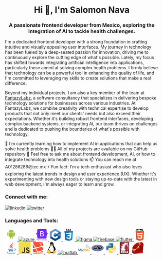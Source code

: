 <h1 align="center">Hi 👋, I'm Salomon Nava</h1> <h3 align="center">A passionate frontend developer from Mexico, exploring the integration of AI to tackle health challenges.</h3> <p align="left">I'm a dedicated frontend developer with a strong foundation in crafting intuitive and visually appealing user interfaces. My journey in technology has been fueled by a deep-seated passion for innovation, driving me to continuously explore the cutting edge of what's possible. Lately, my focus has shifted towards integrating artificial intelligence into applications, particularly those aimed at solving complex health problems. I firmly believe that technology can be a powerful tool in enhancing the quality of life, and I'm committed to leveraging my skills to create solutions that make a real difference.</p> <p align="left">Beyond my individual projects, I am also a key member of the team at <a href="https://www.fantazylabz.com/" target="_blank">FantazyLabz</a>, a software consultancy that specializes in delivering bespoke technology solutions for businesses across various industries. At FantazyLabz, we combine creativity with technical expertise to develop products that not only meet our clients' needs but also exceed their expectations. Whether it's building robust frontend interfaces, developing complex backend systems, or integrating AI, our team thrives on challenges and is dedicated to pushing the boundaries of what's possible with technology.</p>
🌱 I’m currently learning how to implement AI in applications that can help us solve health problems
👨‍💻 All of my projects are available on my GitHub repository
💬 Feel free to ask me about frontend development, AI, or how to integrate technology into health solutions
📫 You can reach me at A01286286@tec.mx
⚡ Fun fact: I'm a tech enthusiast who also loves exploring the latest trends in design and user experience (UX). Whether it's experimenting with new design tools or staying up-to-date with the latest in web development, I'm always eager to learn and grow.
<h3 align="left">Connect with me:</h3> <p align="left"> <a href="https://www.linkedin.com/in/salomonnava/" target="_blank"><img align="center" src="https://cdn.jsdelivr.net/npm/simple-icons@v3/icons/linkedin.svg" alt="linkedin" height="30" width="40" /></a> <a href="https://twitter.com/salomonnava" target="_blank"><img align="center" src="https://cdn.jsdelivr.net/npm/simple-icons@v3/icons/twitter.svg" alt="twitter" height="30" width="40" /></a> </p> <h3 align="left">Languages and Tools:</h3> <p align="left"> <a href="https://developer.android.com" target="_blank" rel="noreferrer"> <img src="https://raw.githubusercontent.com/devicons/devicon/master/icons/android/android-original-wordmark.svg" alt="android" width="40" height="40"/> </a> <a href="https://azure.microsoft.com/en-in/" target="_blank" rel="noreferrer"> <img src="https://www.vectorlogo.zone/logos/microsoft_azure/microsoft_azure-icon.svg" alt="azure" width="40" height="40"/> </a> <a href="https://getbootstrap.com" target="_blank" rel="noreferrer"> <img src="https://raw.githubusercontent.com/devicons/devicon/master/icons/bootstrap/bootstrap-plain-wordmark.svg" alt="bootstrap" width="40" height="40"/> </a> <a href="https://www.w3schools.com/cpp/" target="_blank" rel="noreferrer"> <img src="https://raw.githubusercontent.com/devicons/devicon/master/icons/cplusplus/cplusplus-original.svg" alt="cplusplus" width="40" height="40"/> </a> <a href="https://www.w3schools.com/css/" target="_blank" rel="noreferrer"> <img src="https://raw.githubusercontent.com/devicons/devicon/master/icons/css3/css3-original-wordmark.svg" alt="css3" width="40" height="40"/> </a> <a href="https://www.figma.com/" target="_blank" rel="noreferrer"> <img src="https://www.vectorlogo.zone/logos/figma/figma-icon.svg" alt="figma" width="40" height="40"/> </a> <a href="https://firebase.google.com/" target="_blank" rel="noreferrer"> <img src="https://www.vectorlogo.zone/logos/firebase/firebase-icon.svg" alt="firebase" width="40" height="40"/> </a> <a href="https://flutter.dev" target="_blank" rel="noreferrer"> <img src="https://www.vectorlogo.zone/logos/flutterio/flutterio-icon.svg" alt="flutter" width="40" height="40"/> </a> <a href="https://www.w3.org/html/" target="_blank" rel="noreferrer"> <img src="https://raw.githubusercontent.com/devicons/devicon/master/icons/html5/html5-original-wordmark.svg" alt="html5" width="40" height="40"/> </a> <a href="https://www.java.com" target="_blank" rel="noreferrer"> <img src="https://raw.githubusercontent.com/devicons/devicon/master/icons/java/java-original.svg" alt="java" width="40" height="40"/> </a> <a href="https://developer.mozilla.org/en-US/docs/Web/JavaScript" target="_blank" rel="noreferrer"> <img src="https://raw.githubusercontent.com/devicons/devicon/master/icons/javascript/javascript-original.svg" alt="javascript" width="40" height="40"/> </a> <a href="https://laravel.com/" target="_blank" rel="noreferrer"> <img src="https://raw.githubusercontent.com/devicons/devicon/master/icons/laravel/laravel-plain-wordmark.svg" alt="laravel" width="40" height="40"/> </a> <a href="https://www.linux.org/" target="_blank" rel="noreferrer"> <img src="https://raw.githubusercontent.com/devicons/devicon/master/icons/linux/linux-original.svg" alt="linux" width="40" height="40"/> </a> <a href="https://www.mathworks.com/" target="_blank" rel="noreferrer"> <img src="https://upload.wikimedia.org/wikipedia/commons/2/21/Matlab_Logo.png" alt="matlab" width="40" height="40"/> </a> <a href="https://www.mysql.com/" target="_blank" rel="noreferrer"> <img src="https://raw.githubusercontent.com/devicons/devicon/master/icons/mysql/mysql-original-wordmark.svg" alt="mysql" width="40" height="40"/> </a> <a href="https://www.php.net" target="_blank" rel="noreferrer"> <img src="https://raw.githubusercontent.com/devicons/devicon/master/icons/php/php-original.svg" alt="php" width="40" height="40"/> </a> <a href="https://www.python.org" target="_blank" rel="noreferrer"> <img src="https://raw.githubusercontent.com/devicons/devicon/master/icons/python/python-original.svg" alt="python" width="40" height="40"/> </a> <a href="https://rubyonrails.org" target="_blank" rel="noreferrer"> <img src="https://raw.githubusercontent.com/devicons/devicon/master/icons/rails/rails-original-wordmark.svg" alt="rails" width="40" height="40"/> </a> <a href="https://www.ruby-lang.org/en/" target="_blank" rel="noreferrer"> <img src="https://raw.githubusercontent.com/devicons/devicon/master/icons/ruby/ruby-original.svg" alt="ruby" width="40" height="40"/> </a> </p>

